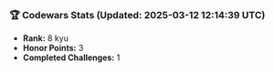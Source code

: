 ### 🏆 Codewars Stats (Updated: 2025-03-12 12:14:39 UTC)

- **Rank:** 8 kyu
- **Honor Points:** 3
- **Completed Challenges:** 1
